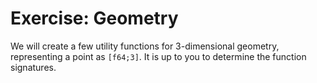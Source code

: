 # Exercise: Geometry

We will create a few utility functions for 3-dimensional geometry, representing
a point as `[f64;3]`. It is up to you to determine the function signatures.
